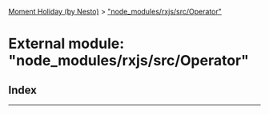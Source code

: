 [Moment Holiday (by Nesto)](../README.md) > ["node_modules/rxjs/src/Operator"](../modules/_node_modules_rxjs_src_operator_.md)

# External module: "node_modules/rxjs/src/Operator"

## Index

---

